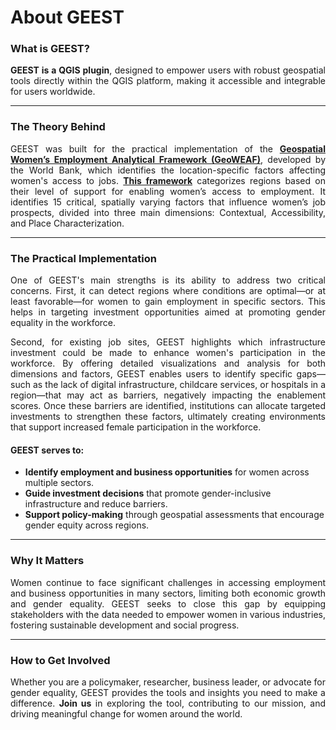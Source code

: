 # About GEEST

### What is GEEST?

<p style="text-align: justify;">
<strong>GEEST is a QGIS plugin</strong>, designed to empower users with robust geospatial tools directly within the QGIS platform, making it accessible and integrable for users worldwide.
</p>

---

### The Theory Behind


<p style="text-align: justify;">
GEEST was built for the practical implementation of the <a href="https://documents1.worldbank.org/curated/en/099121123091527675/pdf/P1792121dc820d04419928140a279022b42.pdf" target="_blank"><strong>Geospatial Women’s Employment Analytical Framework (GeoWEAF)</strong></a>, developed by the World Bank, which identifies the location-specific factors affecting women's access to jobs. <a href="https://jayaramhariharan.com/draft-docs/docs/background.html#" target="_blank"><strong>This framework</strong></a> categorizes regions based on their level of support for enabling women’s access to employment. It identifies 15 critical, spatially varying factors that influence women’s job prospects, divided into three main dimensions: Contextual, Accessibility, and Place Characterization.
</p>

---

### The Practical Implementation

<p style="text-align: justify;">
One of GEEST's main strengths is its ability to address two critical concerns. First, it can detect regions where conditions are optimal—or at least favorable—for women to gain employment in specific sectors. This helps in targeting investment opportunities aimed at promoting gender equality in the workforce.  
</p> 
<p style="text-align: justify;">
Second, for existing job sites, GEEST highlights which infrastructure investment could be made to enhance women's participation in the workforce. By offering detailed visualizations and analysis for both dimensions and factors, GEEST enables users to identify specific gaps—such as the lack of digital infrastructure, childcare services, or hospitals in a region—that may act as barriers, negatively impacting the enablement scores. Once these barriers are identified, institutions can allocate targeted investments to strengthen these factors, ultimately creating environments that support increased female participation in the workforce.  
</p> 

#### GEEST serves to:
- <strong>Identify employment and business opportunities</strong> for women across multiple sectors.
- <strong>Guide investment decisions</strong> that promote gender-inclusive infrastructure and reduce barriers.
- <strong>Support policy-making</strong> through geospatial assessments that encourage gender equity across regions.

---

### Why It Matters

<p style="text-align: justify;">
Women continue to face significant challenges in accessing employment and business opportunities in many sectors, limiting both economic growth and gender equality. GEEST seeks to close this gap by equipping stakeholders with the data needed to empower women in various industries, fostering sustainable development and social progress.
</p>

---

### How to Get Involved

<p style="text-align: justify;">
Whether you are a policymaker, researcher, business leader, or advocate for gender equality, GEEST provides the tools and insights you need to make a difference. <strong>Join us</strong> in exploring the tool, contributing to our mission, and driving meaningful change for women around the world.
</p>
